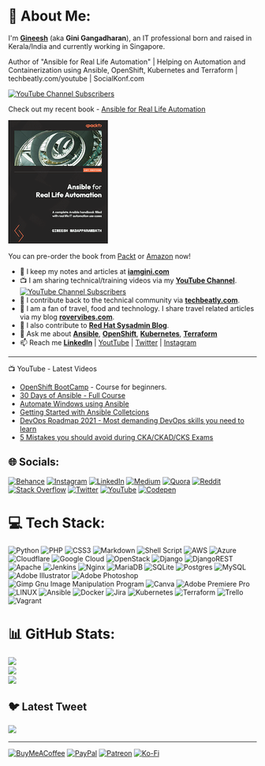 # 💫 About Me:
I'm **[Gineesh](https://www.linkedin.com/in/gineesh/)** (aka **Gini Gangadharan**), an IT professional born and raised in Kerala/India and currently working in Singapore.

Author of "Ansible for Real Life Automation" | Helping on Automation and Containerization using Ansible, OpenShift, Kubernetes and Terraform | techbeatly.com/youtube | SocialKonf.com

[![YouTube Channel Subscribers](https://img.shields.io/youtube/channel/subscribers/UCLA_wrgCYV2R2ZHgk1xTCqg?label=Subscribe%20to%20YouTube%20Channel&style=social)](https://www.youtube.com/techbeatly?sub_confirmation=1)

Check out my recent book - [Ansible for Real Life Automation](https://ansiblehandbook.com)

![Ansible for Real Life Automation](B18383_cover_250.png)

You can pre-order the book from [Packt](http://techbeatly.com/ansiblebook) or [Amazon](http://techbeatly.com/ansiblebookamazon) now!

- :notebook_with_decorative_cover: I keep my notes and articles at **[iamgini.com](https://www.iamgini.com/)**
- :tv: I am sharing technical/training videos via my **[YouTube Channel](https://www.youtube.com/techbeatly?sub_confirmation=1)**. [![YouTube Channel Subscribers](https://img.shields.io/youtube/channel/subscribers/UCLA_wrgCYV2R2ZHgk1xTCqg?label=Subscribe%20to%20YouTube%20Channel&style=social)](https://www.youtube.com/techbeatly?sub_confirmation=1)
- :newspaper: I contribute back to the technical community via **[techbeatly.com](https://www.techbeatly.com/)**.
- :blue_book: I am a fan of travel, food and technology. I share travel related articles via my blog **[rovervibes.com](https://www.rovervibes.com/)**.
- :closed_book: I also contribute to **[Red Hat Sysadmin Blog](https://www.redhat.com/sysadmin/user/446371)**.
- :speech_balloon: Ask me about **[Ansible](https://www.techbeatly.com/ansible)**, **[OpenShift](https://www.techbeatly.com/category/cloud/openshift)**, **[Kubernetes](https://www.techbeatly.com/category/cloud/kubernetes)**, **[Terraform](https://www.techbeatly.com/category/automation/terraform)**
- :mailbox: Reach me **[LinkedIn](https://www.linkedin.com/in/gineesh/)** | [YoutTube](https://www.youtube.com/channel/UCLA_wrgCYV2R2ZHgk1xTCqg?sub_confirmation=1) | [Twitter](https://twitter.com/GiniGangadharan) | [Instagram](https://www.instagram.com/ginigangadharan/)

--- 
:tv: YouTube - Latest Videos

- [OpenShift BootCamp](https://techbeatly.com/openshift-bootcamp) - Course for beginners.
- [30 Days of Ansible - Full Course](https://www.youtube.com/watch?v=K4wGqwS2RLw&list=PLH5uDiXcw8tSW9Y6FsVsSQJQ88tMPBsbK)
- [Automate Windows using Ansible](https://www.youtube.com/watch?v=kEeA3iLRstA&t=255s)
- [Getting Started with Ansible Colletcions](https://www.youtube.com/watch?v=X_QpN9GLGfI&t=1s)
- [DevOps Roadmap 2021 - Most demanding DevOps skills you need to learn](https://www.youtube.com/watch?v=w9sNpcxjpcs&t=423s)
- [5 Mistakes you should avoid during CKA/CKAD/CKS Exams](https://www.youtube.com/watch?v=daJs-09iLpY&t=389s)

<!--
Here are some ideas to get you started:

- 🔭 I’m currently working on ...
- 🌱 I’m currently learning ...
- 👯 I’m looking to collaborate on ...
- 🤔 I’m looking for help with ...
- 💬 Ask me about ...
- 📫 How to reach me: ...
- 😄 Pronouns: ...
- ⚡ Fun fact: ...
-->





## 🌐 Socials:
[![Behance](https://img.shields.io/badge/Behance-1769ff?logo=behance&logoColor=white)](https://behance.net/gineesh) [![Instagram](https://img.shields.io/badge/Instagram-%23E4405F.svg?logo=Instagram&logoColor=white)](https://instagram.com/iamgineesh) [![LinkedIn](https://img.shields.io/badge/LinkedIn-%230077B5.svg?logo=linkedin&logoColor=white)](https://linkedin.com/in/gineesh) [![Medium](https://img.shields.io/badge/Medium-12100E?logo=medium&logoColor=white)](https://medium.com/@gineesh) [![Quora](https://img.shields.io/badge/Quora-%23B92B27.svg?logo=Quora&logoColor=white)](https://quora.com/profile/gineesh) [![Reddit](https://img.shields.io/badge/Reddit-%23FF4500.svg?logo=Reddit&logoColor=white)](https://reddit.com/user/ginigangadharan) [![Stack Overflow](https://img.shields.io/badge/-Stackoverflow-FE7A16?logo=stack-overflow&logoColor=white)](https://stackoverflow.com/users/8356345) [![Twitter](https://img.shields.io/badge/Twitter-%231DA1F2.svg?logo=Twitter&logoColor=white)](https://twitter.com/iamgineesh) [![YouTube](https://img.shields.io/badge/YouTube-%23FF0000.svg?logo=YouTube&logoColor=white)](https://youtube.com/@techbeatly) [![Codepen](https://img.shields.io/badge/Codepen-000000?style=for-the-badge&logo=codepen&logoColor=white)](https://codepen.io/gineesh) 

# 💻 Tech Stack:
![Python](https://img.shields.io/badge/python-3670A0?style=for-the-badge&logo=python&logoColor=ffdd54) ![PHP](https://img.shields.io/badge/php-%23777BB4.svg?style=for-the-badge&logo=php&logoColor=white) ![CSS3](https://img.shields.io/badge/css3-%231572B6.svg?style=for-the-badge&logo=css3&logoColor=white) ![Markdown](https://img.shields.io/badge/markdown-%23000000.svg?style=for-the-badge&logo=markdown&logoColor=white) ![Shell Script](https://img.shields.io/badge/shell_script-%23121011.svg?style=for-the-badge&logo=gnu-bash&logoColor=white) ![AWS](https://img.shields.io/badge/AWS-%23FF9900.svg?style=for-the-badge&logo=amazon-aws&logoColor=white) ![Azure](https://img.shields.io/badge/azure-%230072C6.svg?style=for-the-badge&logo=azure-devops&logoColor=white) ![Cloudflare](https://img.shields.io/badge/Cloudflare-F38020?style=for-the-badge&logo=Cloudflare&logoColor=white) ![Google Cloud](https://img.shields.io/badge/Google%20Cloud-%234285F4.svg?style=for-the-badge&logo=google-cloud&logoColor=white) ![OpenStack](https://img.shields.io/badge/Openstack-%23f01742.svg?style=for-the-badge&logo=openstack&logoColor=white) ![Django](https://img.shields.io/badge/django-%23092E20.svg?style=for-the-badge&logo=django&logoColor=white) ![DjangoREST](https://img.shields.io/badge/DJANGO-REST-ff1709?style=for-the-badge&logo=django&logoColor=white&color=ff1709&labelColor=gray) ![Apache](https://img.shields.io/badge/apache-%23D42029.svg?style=for-the-badge&logo=apache&logoColor=white) ![Jenkins](https://img.shields.io/badge/jenkins-%232C5263.svg?style=for-the-badge&logo=jenkins&logoColor=white) ![Nginx](https://img.shields.io/badge/nginx-%23009639.svg?style=for-the-badge&logo=nginx&logoColor=white) ![MariaDB](https://img.shields.io/badge/MariaDB-003545?style=for-the-badge&logo=mariadb&logoColor=white) ![SQLite](https://img.shields.io/badge/sqlite-%2307405e.svg?style=for-the-badge&logo=sqlite&logoColor=white) ![Postgres](https://img.shields.io/badge/postgres-%23316192.svg?style=for-the-badge&logo=postgresql&logoColor=white) ![MySQL](https://img.shields.io/badge/mysql-%2300f.svg?style=for-the-badge&logo=mysql&logoColor=white) ![Adobe Illustrator](https://img.shields.io/badge/adobeillustrator-%23FF9A00.svg?style=for-the-badge&logo=adobeillustrator&logoColor=white) ![Adobe Photoshop](https://img.shields.io/badge/adobephotoshop-%2331A8FF.svg?style=for-the-badge&logo=adobephotoshop&logoColor=white) ![Gimp Gnu Image Manipulation Program](https://img.shields.io/badge/Gimp-657D8B?style=for-the-badge&logo=gimp&logoColor=FFFFFF) ![Canva](https://img.shields.io/badge/Canva-%2300C4CC.svg?style=for-the-badge&logo=Canva&logoColor=white) ![Adobe Premiere Pro](https://img.shields.io/badge/Adobe%20Premiere%20Pro-9999FF.svg?style=for-the-badge&logo=Adobe%20Premiere%20Pro&logoColor=white) ![LINUX](https://img.shields.io/badge/Linux-FCC624?style=for-the-badge&logo=linux&logoColor=black) ![Ansible](https://img.shields.io/badge/ansible-%231A1918.svg?style=for-the-badge&logo=ansible&logoColor=white) ![Docker](https://img.shields.io/badge/docker-%230db7ed.svg?style=for-the-badge&logo=docker&logoColor=white) ![Jira](https://img.shields.io/badge/jira-%230A0FFF.svg?style=for-the-badge&logo=jira&logoColor=white) ![Kubernetes](https://img.shields.io/badge/kubernetes-%23326ce5.svg?style=for-the-badge&logo=kubernetes&logoColor=white) ![Terraform](https://img.shields.io/badge/terraform-%235835CC.svg?style=for-the-badge&logo=terraform&logoColor=white) ![Trello](https://img.shields.io/badge/Trello-%23026AA7.svg?style=for-the-badge&logo=Trello&logoColor=white) ![Vagrant](https://img.shields.io/badge/vagrant-%231563FF.svg?style=for-the-badge&logo=vagrant&logoColor=white)

# 📊 GitHub Stats:
![](https://github-readme-stats.vercel.app/api?username=iamgini&theme=dark&hide_border=true&include_all_commits=true&count_private=true)<br/>
![](https://github-readme-streak-stats.herokuapp.com/?user=iamgini&theme=dark&hide_border=true)<br/>
![](https://github-readme-stats.vercel.app/api/top-langs/?username=iamgini&theme=dark&hide_border=true&include_all_commits=true&count_private=true&layout=compact)

## 🐦 Latest Tweet
[![](https://gtce.itsvg.in/api?username=iamgineesh)](https://github.com/VishwaGauravIn/github-twitter-card-embed)

---
[![BuyMeACoffee](https://img.shields.io/badge/Buy%20Me%20a%20Coffee-ffdd00?style=for-the-badge&logo=buy-me-a-coffee&logoColor=black)](https://buymeacoffee.com/gineesh) [![PayPal](https://img.shields.io/badge/PayPal-00457C?style=for-the-badge&logo=paypal&logoColor=white)](https://paypal.me/gineesh) [![Patreon](https://img.shields.io/badge/Patreon-F96854?style=for-the-badge&logo=patreon&logoColor=white)](https://patreon.com/gineesh) [![Ko-Fi](https://img.shields.io/badge/Ko--fi-F16061?style=for-the-badge&logo=ko-fi&logoColor=white)](https://ko-fi.com/gineesh) 

  
<!-- Proudly created with GPRM ( https://gprm.itsvg.in ) -->
